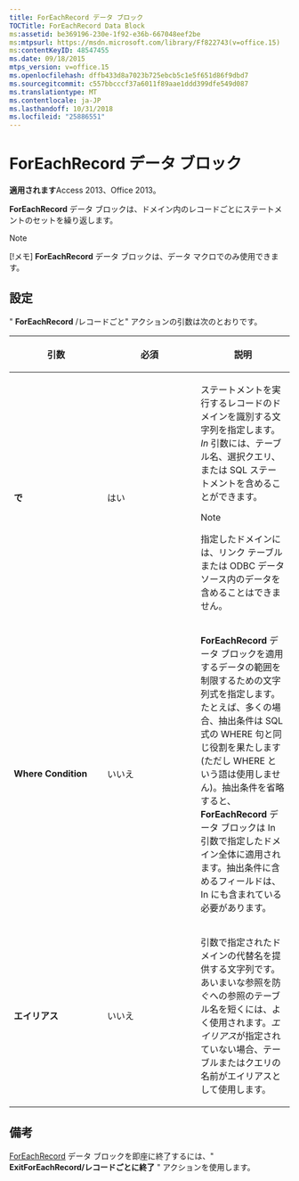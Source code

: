 ```yaml
---
title: ForEachRecord データ ブロック
TOCTitle: ForEachRecord Data Block
ms:assetid: be369196-230e-1f92-e36b-667048eef2be
ms:mtpsurl: https://msdn.microsoft.com/library/Ff822743(v=office.15)
ms:contentKeyID: 48547455
ms.date: 09/18/2015
mtps_version: v=office.15
ms.openlocfilehash: dffb433d8a7023b725ebcb5c1e5f651d86f9dbd7
ms.sourcegitcommit: c557bbcccf37a6011f89aae1ddd399dfe549d087
ms.translationtype: MT
ms.contentlocale: ja-JP
ms.lasthandoff: 10/31/2018
ms.locfileid: "25886551"
---
```

# <a name="foreachrecord-data-block"></a>ForEachRecord データ ブロック


**適用されます**Access 2013、Office 2013。

**ForEachRecord** データ ブロックは、ドメイン内のレコードごとにステートメントのセットを繰り返します。


> [!NOTE]
> <P>[!メモ] <STRONG>ForEachRecord</STRONG> データ ブロックは、データ マクロでのみ使用できます。</P>



## <a name="setting"></a>設定

" **ForEachRecord** /レコードごと" アクションの引数は次のとおりです。

<table>
<colgroup>
<col style="width: 33%" />
<col style="width: 33%" />
<col style="width: 33%" />
</colgroup>
<thead>
<tr class="header">
<th><p>引数</p></th>
<th><p>必須</p></th>
<th><p>説明</p></th>
</tr>
</thead>
<tbody>
<tr class="odd">
<td><p><strong>で</strong></p></td>
<td><p>はい</p></td>
<td><p>ステートメントを実行するレコードのドメインを識別する文字列を指定します。<em>In</em> 引数には、テーブル名、選択クエリ、または SQL ステートメントを含めることができます。</p>

> [!NOTE]
> <P>指定したドメインには、リンク テーブルまたは ODBC データ ソース内のデータを含めることはできません。</P>


<p></p></td>
</tr>
<tr class="even">
<td><p><strong>Where Condition</strong></p></td>
<td><p>いいえ</p></td>
<td><p><strong>ForEachRecord</strong> データ ブロックを適用するデータの範囲を制限するための文字列式を指定します。たとえば、多くの場合、抽出条件は SQL 式の WHERE 句と同じ役割を果たします (ただし WHERE という語は使用しません)。抽出条件を省略すると、<strong>ForEachRecord</strong> データ ブロックは In<em></em> 引数で指定したドメイン全体に適用されます。抽出条件に含めるフィールドは、In<em></em> にも含まれている必要があります。</p></td>
</tr>
<tr class="odd">
<td><p><strong>エイリアス</strong></p></td>
<td><p>いいえ</p></td>
<td><p><em></em>引数で指定されたドメインの代替名を提供する文字列です。 あいまいな参照を防ぐへの参照のテーブル名を短くには、よく使用されます。<em>エイリアス</em>が指定されていない場合、テーブルまたはクエリの名前がエイリアスとして使用します。</p></td>
</tr>
</tbody>
</table>


## <a name="remarks"></a>備考

[ForEachRecord](exitforeachrecord-macro-action.md) データ ブロックを即座に終了するには、" ****ExitForEachRecord/レコードごとに終了**** " アクションを使用します。

